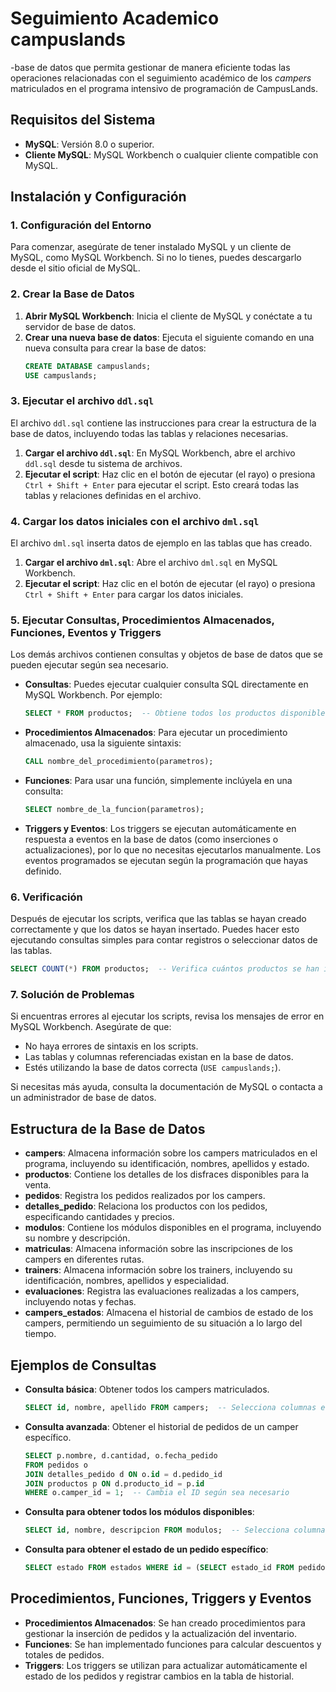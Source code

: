 # Seguimiento Academico campuslands

-base de datos que permita gestionar de manera eficiente todas las operaciones relacionadas con el seguimiento académico de los *campers* matriculados en el programa intensivo de programación de CampusLands.

## Requisitos del Sistema
- **MySQL**: Versión 8.0 o superior.
- **Cliente MySQL**: MySQL Workbench o cualquier cliente compatible con MySQL.



## Instalación y Configuración

### 1. Configuración del Entorno
Para comenzar, asegúrate de tener instalado MySQL y un cliente de MySQL, como MySQL Workbench. Si no lo tienes, puedes descargarlo desde el sitio oficial de MySQL.

### 2. Crear la Base de Datos
1. **Abrir MySQL Workbench**: Inicia el cliente de MySQL y conéctate a tu servidor de base de datos.
2. **Crear una nueva base de datos**: Ejecuta el siguiente comando en una nueva consulta para crear la base de datos:
   ```sql
   CREATE DATABASE campuslands;
   USE campuslands;
   ```

### 3. Ejecutar el archivo `ddl.sql`
El archivo `ddl.sql` contiene las instrucciones para crear la estructura de la base de datos, incluyendo todas las tablas y relaciones necesarias.

1. **Cargar el archivo `ddl.sql`**: En MySQL Workbench, abre el archivo `ddl.sql` desde tu sistema de archivos.
2. **Ejecutar el script**: Haz clic en el botón de ejecutar (el rayo) o presiona `Ctrl + Shift + Enter` para ejecutar el script. Esto creará todas las tablas y relaciones definidas en el archivo.

### 4. Cargar los datos iniciales con el archivo `dml.sql`
El archivo `dml.sql` inserta datos de ejemplo en las tablas que has creado.

1. **Cargar el archivo `dml.sql`**: Abre el archivo `dml.sql` en MySQL Workbench.
2. **Ejecutar el script**: Haz clic en el botón de ejecutar (el rayo) o presiona `Ctrl + Shift + Enter` para cargar los datos iniciales.

### 5. Ejecutar Consultas, Procedimientos Almacenados, Funciones, Eventos y Triggers
Los demás archivos contienen consultas y objetos de base de datos que se pueden ejecutar según sea necesario.

- **Consultas**: Puedes ejecutar cualquier consulta SQL directamente en MySQL Workbench. Por ejemplo:
   ```sql
   SELECT * FROM productos;  -- Obtiene todos los productos disponibles
   ```

- **Procedimientos Almacenados**: Para ejecutar un procedimiento almacenado, usa la siguiente sintaxis:
   ```sql
   CALL nombre_del_procedimiento(parametros);
   ```

- **Funciones**: Para usar una función, simplemente inclúyela en una consulta:
   ```sql
   SELECT nombre_de_la_funcion(parametros);
   ```

- **Triggers y Eventos**: Los triggers se ejecutan automáticamente en respuesta a eventos en la base de datos (como inserciones o actualizaciones), por lo que no necesitas ejecutarlos manualmente. Los eventos programados se ejecutan según la programación que hayas definido.

### 6. Verificación
Después de ejecutar los scripts, verifica que las tablas se hayan creado correctamente y que los datos se hayan insertado. Puedes hacer esto ejecutando consultas simples para contar registros o seleccionar datos de las tablas.

```sql
SELECT COUNT(*) FROM productos;  -- Verifica cuántos productos se han insertado
```

### 7. Solución de Problemas
Si encuentras errores al ejecutar los scripts, revisa los mensajes de error en MySQL Workbench. Asegúrate de que:
- No haya errores de sintaxis en los scripts.
- Las tablas y columnas referenciadas existan en la base de datos.
- Estés utilizando la base de datos correcta (`USE campuslands;`).

Si necesitas más ayuda, consulta la documentación de MySQL o contacta a un administrador de base de datos.

## Estructura de la Base de Datos
- **campers**: Almacena información sobre los campers matriculados en el programa, incluyendo su identificación, nombres, apellidos y estado.
- **productos**: Contiene los detalles de los disfraces disponibles para la venta.
- **pedidos**: Registra los pedidos realizados por los campers.
- **detalles_pedido**: Relaciona los productos con los pedidos, especificando cantidades y precios.
- **modulos**: Contiene los módulos disponibles en el programa, incluyendo su nombre y descripción.
- **matriculas**: Almacena información sobre las inscripciones de los campers en diferentes rutas.
- **trainers**: Almacena información sobre los trainers, incluyendo su identificación, nombres, apellidos y especialidad.
- **evaluaciones**: Registra las evaluaciones realizadas a los campers, incluyendo notas y fechas.
- **campers_estados**: Almacena el historial de cambios de estado de los campers, permitiendo un seguimiento de su situación a lo largo del tiempo.

## Ejemplos de Consultas
- **Consulta básica**: Obtener todos los campers matriculados.
   ```sql
   SELECT id, nombre, apellido FROM campers;  -- Selecciona columnas específicas
   ```

- **Consulta avanzada**: Obtener el historial de pedidos de un camper específico.
   ```sql
   SELECT p.nombre, d.cantidad, o.fecha_pedido
   FROM pedidos o
   JOIN detalles_pedido d ON o.id = d.pedido_id
   JOIN productos p ON d.producto_id = p.id
   WHERE o.camper_id = 1;  -- Cambia el ID según sea necesario
   ```

- **Consulta para obtener todos los módulos disponibles**:
   ```sql
   SELECT id, nombre, descripcion FROM modulos;  -- Selecciona columnas específicas
   ```

- **Consulta para obtener el estado de un pedido específico**:
   ```sql
   SELECT estado FROM estados WHERE id = (SELECT estado_id FROM pedidos WHERE id = 1);  -- Cambia el ID según sea necesario
   ```

## Procedimientos, Funciones, Triggers y Eventos
- **Procedimientos Almacenados**: Se han creado procedimientos para gestionar la inserción de pedidos y la actualización del inventario.
- **Funciones**: Se han implementado funciones para calcular descuentos y totales de pedidos.
- **Triggers**: Los triggers se utilizan para actualizar automáticamente el estado de los pedidos y registrar cambios en la tabla de historial.


```



